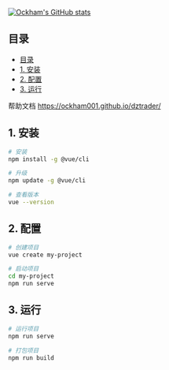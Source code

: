 [![Ockham's GitHub stats](https://github-readme-stats.vercel.app/api?username=ockham001)](https://github.com/ockham001/github-readme-stats)

## 目录
- [目录](#目录)
- [1. 安装](#1-安装)
- [2. 配置](#2-配置)
- [3. 运行](#3-运行)

帮助文档 https://ockham001.github.io/dztrader/
## 1. 安装

```bash
# 安装
npm install -g @vue/cli

# 升级
npm update -g @vue/cli

# 查看版本
vue --version
```

## 2. 配置

```bash
# 创建项目
vue create my-project

# 启动项目
cd my-project
npm run serve
```

## 3. 运行

```bash
# 运行项目
npm run serve

# 打包项目
npm run build
```
